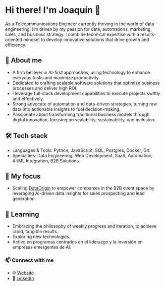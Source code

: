 # Hi there! I'm Joaquín 👋
As a Telecommunications Engineer currently thriving in the world of data engineering, I’m driven by my passion for data, automations, marketing, sales, and business strategy. I combine technical expertise with a results-oriented mindset to develop innovative solutions that drive growth and efficiency.

## 🚀 About me
- A firm believer in AI-first approaches, using technology to enhance everyday tasks and maximize productivity.
- Dedicated to crafting scalable software solutions that optimize business processes and deliver high ROI.
- I leverage full-stack development capabilities to execute projects swiftly and effectively.
- Strong advocate of automation and data-driven strategies, turning raw data into actionable insights to fuel decision-making.
- Passionate about transforming traditional business models through digital innovation, focusing on scalability, sustainability, and inclusion.

## 🛠️ Tech stack
- Languages & Tools: Python, JavaScript, SQL, Postgres, Docker, Git.
- Specialties: Data Engineering, Web Development, SaaS, Automation, AI/ML Integration, B2B Solutions.

## 🧠 My focus
- Scaling [DataOrigin](https://dataorigin.es/) to empower companies in the B2B event space by leveraging AI-driven data insights for sales prospecting and lead generation.

## 🌱 Learning
- Embracing the philosophy of weekly progress and iteration, to achieve rapid, tangible results.
- Exploring new technologies.
- Activo en programas centrados en el liderazgo y la inversión en empresas emergentes de AI.
  
### 📫 Connect with me

- 🌐 [Website](http://www.joaquinmontesinos.github.io/)
- 💼 [LinkedIn](https://www.linkedin.com/in/joaquin-montesinos/)
